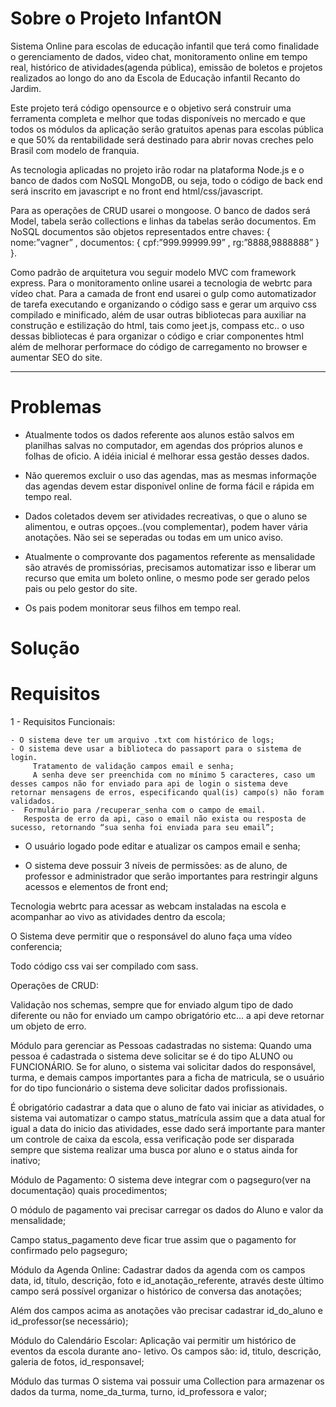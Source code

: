 # Sobre o Projeto InfantON

Sistema Online para escolas de educação infantil que terá como finalidade o gerenciamento de dados, video chat, monitoramento online em tempo real, histórico de atividades(agenda pública), emissão de boletos e projetos realizados ao longo do ano da Escola de Educação infantil Recanto do Jardim.

Este projeto terá código opensource e o objetivo será construir uma ferramenta completa e melhor que todas disponíveis no mercado e que todos os módulos da aplicação serão gratuitos apenas para escolas pública e que 50% da rentabilidade será destinado para abrir novas creches pelo Brasil com modelo de franquia.

As tecnologia aplicadas no projeto irão rodar na plataforma Node.js e o banco de dados com NoSQL MongoDB, ou seja, todo o código de back end será inscrito em javascript e no front end html/css/javascript. 

Para as operações de CRUD usarei o mongoose. O banco de dados será Model, tabela serão collections e linhas da tabelas serão documentos.
Em NoSQL documentos são objetos representados entre chaves:
 {  
	nome:”vagner” 
	, documentos: { 
		cpf:”999.99999.99”
		, rg:”8888,9888888” 
    } 
 }.

Como padrão de arquitetura vou seguir modelo MVC com framework express. Para o monitoramento online usarei a tecnologia de webrtc para vídeo chat. Para a camada de front end usarei o gulp como automatizador de tarefa executando e organizando o código sass e gerar um arquivo css compilado e minificado,
além de usar outras bibliotecas para auxiliar na construção e estilização do html, tais como jeet.js, compass etc.. o uso dessas bibliotecas é para organizar o código e criar componentes html além de melhorar performace do código de carregamento no browser e aumentar SEO do site.

***

 
# Problemas
 
- Atualmente todos os dados referente aos alunos estão salvos em planilhas salvas no computador, 
em agendas dos próprios alunos e folhas de oficio. A idéia inicial é melhorar essa gestão desses dados.

- Não queremos excluir o uso das agendas, mas as mesmas informaçõe das agendas devem estar
disponivel online de forma fácil e rápida em tempo real.

- Dados coletados devem ser atividades recreativas, o que o aluno se alimentou, e outras opçoes..(vou complementar),
podem haver vária anotações. Não sei se seperadas ou todas em um unico aviso. 

- Atualmente o comprovante dos pagamentos referente as mensalidade são através de promissórias,
precisamos automatizar isso e liberar um recurso que emita um boleto online, o mesmo pode ser gerado
pelos pais ou pelo gestor do site. 

- Os pais podem monitorar seus filhos em tempo real.

# Solução


# Requisitos

1 - Requisitos Funcionais:

	- O sistema deve ter um arquivo .txt com histórico de logs;
	- O sistema deve usar a biblioteca do passaport para o sistema de login.
		 Tratamento de validação campos email e senha; 
		 A senha deve ser preenchida com no mínimo 5 caracteres, caso um desses campos não for enviado para api de login o sistema deve retornar mensagens de erros, especificando qual(is) campo(s) não foram validados.
	-  Formulário para /recuperar_senha com o campo de email.
	   Resposta de erro da api, caso o email não exista ou resposta de  sucesso, retornando “sua senha foi enviada para seu email”;

   - O usuário logado pode editar e atualizar os campos email e senha;

   - O sistema deve possuir 3 níveis de permissões: as de aluno, de professor e    administrador que serão importantes para restringir alguns acessos e elementos de front end;


 Tecnologia webrtc para acessar as webcam instaladas na escola e acompanhar ao vivo as atividades dentro da escola;


 O Sistema deve permitir que o responsável do aluno faça uma vídeo conferencia;
  
 Todo código css vai ser compilado com sass.

Operações de CRUD:




Validação nos schemas, sempre que for enviado algum tipo de dado diferente ou não for enviado um campo obrigatório etc... a api deve retornar um objeto de erro.
 
Módulo para gerenciar as Pessoas cadastradas no sistema:
Quando uma pessoa é cadastrada o sistema deve solicitar se é do tipo ALUNO ou FUNCIONÁRIO. Se for aluno, o sistema vai solicitar dados do responsável, turma, e demais campos importantes para a ficha de matricula, se o usuário for do tipo funcionário o sistema deve solicitar dados profissionais.


É obrigatório cadastrar a data que o aluno de fato vai iniciar as atividades, o sistema vai automatizar o campo status_matrícula assim que a data atual for igual a data do inicio das atividades, esse dado será importante para manter um controle de caixa da escola, essa verificação pode ser disparada sempre que sistema realizar uma busca por aluno e o status ainda for inativo;


Módulo de Pagamento:
O sistema deve integrar com o pagseguro(ver na documentação) quais procedimentos;


O módulo de pagamento vai precisar carregar os dados do Aluno e valor da mensalidade;


Campo status_pagamento deve ficar true assim que o pagamento for confirmado pelo pagseguro;

Módulo da Agenda Online:
Cadastrar dados da agenda com os campos data, id, título, descrição, foto e  id_anotação_referente, através deste último campo será possível  organizar o histórico de conversa das anotações;


Além dos campos acima as anotações vão precisar  cadastrar id_do_aluno e id_professor(se necessário);  


Módulo do Calendário Escolar:
Aplicação vai permitir um histórico de eventos da escola durante ano- letivo. Os campos são: id, titulo, descrição, galeria de fotos, id_responsavel;


Módulo das turmas
O sistema vai possuir uma Collection para armazenar os dados da turma, nome_da_turma, turno, id_professora e valor;

 